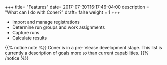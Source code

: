 +++
title= "Features"
date= 2017-07-30T16:17:46-04:00
description = "What can I do with Coner?"
draft= false
weight = 1
+++

- Import and manage registrations
- Determine run groups and work assignments
- Capture runs
- Calculate results

{{% notice note %}}
Coner is in a pre-release development stage. This list is currently a description of goals more so than current capabilities.
{{% /notice %}}
